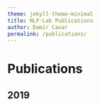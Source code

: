 ```yaml
---
theme: jekyll-theme-minimal
title: NLP-Lab Publications
author: Damir Cavar
permalink: /publications/
---
```


# Publications


## 2019

